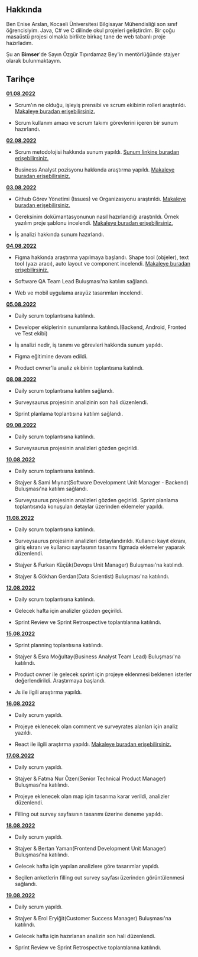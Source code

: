 ## Hakkında

Ben Enise Arslan, Kocaeli Üniversitesi Bilgisayar Mühendisliği son sınıf öğrencisiyim. Java, C# ve C dilinde okul projeleri geliştirdim. Bir çoğu masaüstü projesi olmakla birlikte birkaç tane de web tabanlı proje hazırladım.

Şu an **Bimser**'de Sayın Özgür Tıpırdamaz Bey'in mentörlüğünde stajyer olarak bulunmaktayım.

## Tarihçe

[**01.08.2022**](https://github.com/bimser-intern/docs/issues/84)

- Scrum'ın ne olduğu, işleyiş prensibi ve scrum ekibinin rolleri araştırıldı. [Makaleye buradan erişebilirsiniz.](https://medium.com/cloudnesil/scrum-in-general-b7e00ea3a0d0)

- Scrum kullanım amacı ve scrum takımı görevlerini içeren bir sunum hazırlandı.

[**02.08.2022**](https://github.com/bimser-intern/docs/issues/84)

- Scrum metodolojisi hakkında sunum yapıldı. [Sunum linkine buradan erişebilirsiniz.](https://youtu.be/eVh3XDIcsrA?t=3)

- Business Analyst pozisyonu hakkında araştırma yapıldı. [Makaleye buradan erişebilirsiniz.](https://www.iienstitu.com/blog/is-analizi-nedir-nasil-yapilir)

[**03.08.2022**](https://github.com/bimser-intern/docs/issues/84)

- Github Görev Yönetimi (Issues) ve Organizasyonu araştırıldı. [Makaleye buradan erişebilirsiniz.](https://medium.com/@noteCe/5-github-görev-yönetimi-i̇ssues-ve-organizasyon-1277ef74b409#:~:text=Issues%20(%20Görev%20Yönetimi),%2C%20listeleyebileceğimiz%2C%20yönetebileceğimiz%20bir%20ekran.&text=Issues%27lar%20projelerimizin%20görevlerini%2C%20geliştirmelerini,izlemek%20için%20harika%20bir%20yoldur.)

- Gereksinim dokümantasyonunun nasıl hazırlandığı araştırıldı. Örnek yazılım proje şablonu incelendi. [Makaleye buradan erişebilirsiniz.](https://medium.com/@denizkilinc/yazılım-proje-şablonu-basit-ve-herkese-lazım-db177dbb294c)

- İş analizi hakkında sunum hazırlandı.

[**04.08.2022**](https://github.com/bimser-intern/docs/issues/139)

- Figma hakkında araştırma yapılmaya başlandı. Shape tool (objeler), text tool (yazı aracı), auto layout ve component incelendi. [Makaleye buradan erişebilirsiniz.](https://www.userspots.com/rehber/figma-nedir-nasil-kullanilir)

- Software QA Team Lead Buluşması'na katılım sağlandı.

- Web ve mobil uygulama arayüz tasarımları incelendi.

[**05.08.2022**](https://github.com/bimser-intern/docs/issues/176)

- Daily scrum toplantısına katılındı.

- Developer ekiplerinin sunumlarına katılındı.(Backend, Android, Fronted ve Test ekibi)

- İş analizi nedir, iş tanımı ve görevleri hakkında sunum yapıldı.

- Figma eğitimine devam edildi.
 
- Product owner'la analiz ekibinin toplantısına katılındı.

[**08.08.2022**](https://github.com/bimser-intern/docs/issues/190)

- Daily scrum toplantısına katılım sağlandı.

- Surveysaurus projesinin analizinin son hali düzenlendi.

- Sprint planlama toplantısına katılım sağlandı.

[**09.08.2022**](https://github.com/bimser-intern/docs/issues/253)

- Daily scrum toplantısına katılındı.

- Surveysaurus projesinin analizleri gözden geçirildi.

[**10.08.2022**](https://github.com/bimser-intern/docs/issues/253)

- Daily scrum toplantısına katılındı.

- Stajyer & Sami Mıynat(Software Development Unit Manager - Backend) Buluşması'na katılım sağlandı.

- Surveysaurus projesinin analizleri gözden geçirildi. Sprint planlama toplantısında konuşulan detaylar üzerinden eklemeler yapıldı.

[**11.08.2022**](https://github.com/bimser-intern/docs/issues/253)

- Daily scrum toplantısına katılındı.

- Surveysaurus projesinin analizleri detaylandırıldı. Kullanıcı kayıt ekranı, giriş ekranı ve kullanıcı sayfasının tasarımı figmada eklemeler yaparak düzenlendi.

- Stajyer & Furkan Küçük(Devops Unit Manager) Buluşması'na katılındı.

- Stajyer & Gökhan Gerdan(Data Scientist) Buluşması'na katılındı.

[**12.08.2022**](https://github.com/bimser-intern/docs/issues/392)

- Daily scrum toplantısına katılındı.

- Gelecek hafta için analizler gözden geçirildi.

- Sprint Review ve Sprint Retrospective toplantılarına katılındı.

[**15.08.2022**](https://github.com/bimser-intern/docs/issues/392)

- Sprint planning toplantısına katılındı.

- Stajyer & Esra Moğultay(Business Analyst Team Lead) Buluşması'na katılındı.

- Product owner ile gelecek sprint için projeye eklenmesi beklenen isterler değerlendirildi. Araştırmaya başlandı.

- Js ile ilgili araştırma yapıldı. 

[**16.08.2022**](https://github.com/bimser-intern/docs/issues/392)

- Daily scrum yapıldı.

- Projeye eklenecek olan comment ve surveyrates alanları için analiz yazıldı. 

- React ile ilgili araştırma yapıldı. [Makaleye buradan erişebilirsiniz.](https://tr.reactjs.org/docs/getting-started.html)

[**17.08.2022**](https://github.com/bimser-intern/docs/issues/392)

- Daily scrum yapıldı.

- Stajyer & Fatma Nur Özen(Senior Technical Product Manager) Buluşması'na katılındı.

- Projeye eklenecek olan map için tasarıma karar verildi, analizler düzenlendi.

- Filling out survey sayfasının tasarımı üzerine deneme yapıldı.

[**18.08.2022**](https://github.com/bimser-intern/docs/issues/392)

- Daily scrum yapıldı.

- Stajyer & Bertan Yaman(Frontend Development Unit Manager) Buluşması'na katılındı.

- Gelecek hafta için yapılan analizlere göre tasarımlar yapıldı.

- Seçilen anketlerin filling out survey sayfası üzerinden görüntülenmesi sağlandı.

[**19.08.2022**](https://github.com/bimser-intern/docs/issues/392)

- Daily scrum yapıldı.

- Stajyer & Erol Eryiğit(Customer Success Manager) Buluşması'na katılındı.

- Gelecek hafta için hazırlanan analizin son hali düzenlendi.

- Sprint Review ve Sprint Retrospective toplantılarına katılındı.








